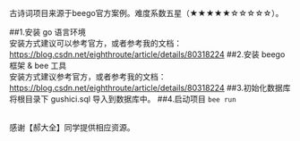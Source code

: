 古诗词项目来源于beego官方案例。难度系数五星（★★★★★☆☆☆☆☆）。

##1.安装 go 语言环境
<br>安装方式建议可以参考官方，或者参考我的文档：https://blog.csdn.net/eighthroute/article/details/80318224
##2.安装 beego 框架 & bee 工具
<br>安装方式建议参考官方，或者参考我的文档：https://blog.csdn.net/eighthroute/article/details/80318224
##3.初始化数据库
<br>将根目录下 gushici.sql 导入到数据库中。
##4.启动项目
 ``
 bee run
``

<br>感谢【郝大全】同学提供相应资源。
